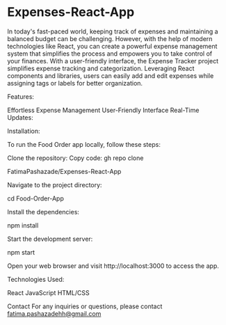 # Expenses-React-App

In today's fast-paced world, keeping track of expenses and maintaining a balanced budget can be challenging. However, with the help of modern technologies like React, you can create a powerful expense management system that simplifies the process and empowers you to take control of your finances. With a user-friendly interface, the Expense Tracker project simplifies expense tracking and categorization. Leveraging React components and libraries, users can easily add and edit expenses while assigning tags or labels for better organization.

Features:

Effortless Expense Management
User-Friendly Interface
Real-Time Updates:

Installation:


To run the Food Order app locally, follow these steps:

Clone the repository: Copy code: gh repo clone 

FatimaPashazade/Expenses-React-App

Navigate to the project directory: 

cd Food-Order-App

Install the dependencies:

npm install

Start the development server:

npm start

Open your web browser and visit http://localhost:3000 to access the app.

Technologies Used:

React JavaScript HTML/CSS

Contact For any inquiries or questions, please contact fatima.pashazadehh@gmail.com

